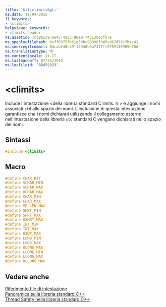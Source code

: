 ```yaml
---
title: '&lt;climits&gt;'
ms.date: 11/04/2016
f1_keywords:
- <climits>
helpviewer_keywords:
- climits header
ms.assetid: 7ca8a539-aa45-4ac3-86e8-74513be3f07e
ms.openlocfilehash: 6cff0975fb61e30bc96390f345cd67d7b1fbec41
ms.sourcegitcommit: 0dcab746c49f13946b0a7317fc9769130969e76d
ms.translationtype: MT
ms.contentlocale: it-IT
ms.lasthandoff: 07/24/2019
ms.locfileid: "68459333"
---
```

# <a name="ltclimitsgt"></a>&lt;climits&gt;

Include l'intestazione \<della libreria standard C limits. h > e aggiunge i nomi associati `std` allo spazio dei nomi. L'inclusione di questa intestazione garantisce che i nomi dichiarati utilizzando il collegamento esterno nell'intestazione della libreria `std` standard C vengano dichiarati nello spazio dei nomi.

## <a name="syntax"></a>Sintassi

```cpp
#include <climits>
```

## <a name="macros"></a>Macro

```cpp
#define CHAR_BIT
#define SCHAR_MIN
#define SCHAR_MAX
#define UCHAR_MAX
#define CHAR_MIN
#define CHAR_MAX
#define MB_LEN_MAX
#define SHRT_MIN
#define SHRT_MAX
#define USHRT_MAX
#define INT_MIN
#define INT_MAX
#define UINT_MAX
#define LONG_MIN
#define LONG_MAX
#define ULONG_MAX
#define LLONG_MIN
#define LLONG_MAX
#define ULLONG_MAX
```

## <a name="see-also"></a>Vedere anche

[Riferimento file di intestazione](../standard-library/cpp-standard-library-header-files.md)\
[Panoramica sulla libreria standard C++](../standard-library/cpp-standard-library-overview.md)\
[Thread Safety nella libreria standard C++](../standard-library/thread-safety-in-the-cpp-standard-library.md)
